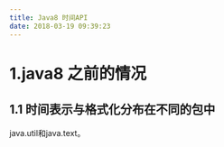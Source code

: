 ```yaml
---
title: Java8 时间API
date: 2018-03-19 09:39:23
---
```

# 1.java8 之前的情况
## 1.1 时间表示与格式化分布在不同的包中
java.util和java.text。